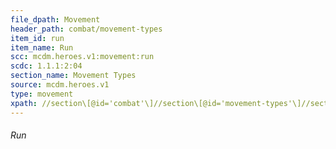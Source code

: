 ```yaml
---
file_dpath: Movement
header_path: combat/movement-types
item_id: run
item_name: Run
scc: mcdm.heroes.v1:movement:run
scdc: 1.1.1:2:04
section_name: Movement Types
source: mcdm.heroes.v1
type: movement
xpath: //section\[@id='combat'\]//section\[@id='movement-types'\]//section\[@class='level6'\]
---
```


###### Run
